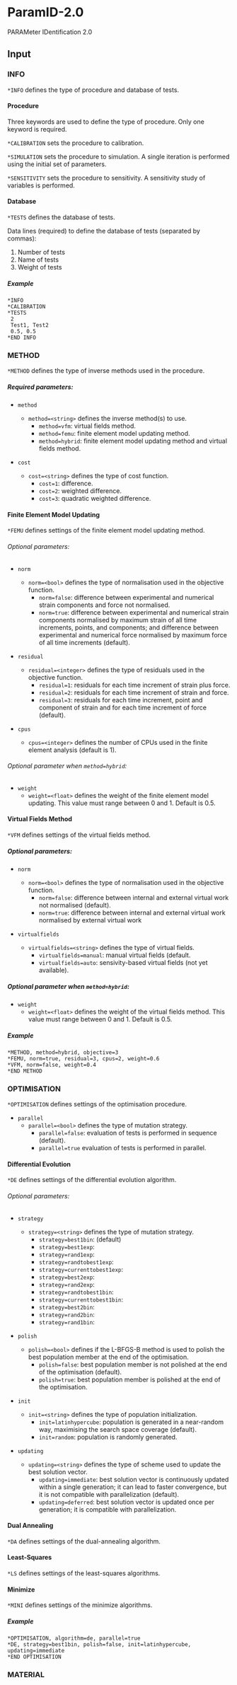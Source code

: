 # ParamID-2.0
 PARAMeter IDentification 2.0

## Input

### INFO

`*INFO` defines the type of procedure and database of tests. 

#### Procedure
Three keywords are used to define the type of procedure. Only one keyword is required.

`*CALIBRATION` sets the procedure to calibration.

`*SIMULATION` sets the procedure to simulation. A single iteration is performed using the initial set of parameters.

`*SENSITIVITY` sets the procedure to sensitivity. A sensitivity study of variables is performed.

#### Database

`*TESTS` defines the database of tests. 

Data lines (required) to define the database of tests (separated by commas):

  1. Number of tests
  2. Name of tests
  3. Weight of tests

##### *Example*

  ```
  *INFO
  *CALIBRATION
  *TESTS
   2
   Test1, Test2
   0.5, 0.5
  *END INFO
  ```

### METHOD

`*METHOD` defines the type of inverse methods used in the procedure. 

##### Required parameters:

 * `method`
    * `method=<string>` defines the inverse method(s) to use.
      * `method=vfm`: virtual fields method.
      * `method=femu`: finite element model updating method.
      * `method=hybrid`: finite element model updating method and virtual fields method.

* `cost`
    * `cost=<string>` defines the type of cost function. 
      * `cost=1`: difference.
      * `cost=2`: weighted difference.
      * `cost=3`: quadratic weighted difference.

#### Finite Element Model Updating

`*FEMU` defines settings of the finite element model updating method.

###### Optional parameters:
  * `norm`
    * `norm=<bool>` defines the type of normalisation used in the objective function.
      * `norm=false`: difference between experimental and numerical strain components and force not normalised.
      * `norm=true`: difference between experimental and numerical strain components normalised by maximum strain of all time increments, points, and components; and difference between experimental and numerical force normalised by maximum force of all time increments (default).

  * `residual`
    * `residual=<integer>` defines the type of residuals used in the objective function.
      *  `residual=1`: residuals for each time increment of strain plus force.
      *  `residual=2`: residuals for each time increment of strain and force.
      *  `residual=3`: residuals for each time increment, point and component of strain and for each time increment of force (default).

  * `cpus`
    * `cpus=<integer>` defines the number of CPUs used in the finite element analysis (default is 1).

###### Optional parameter when `method=hybrid`:
  * `weight`
      * `weight=<float>` defines the weight of the finite element model updating. This value must range between 0 and 1. Default is 0.5.

#### Virtual Fields Method

`*VFM` defines settings of the virtual fields method.

##### Optional parameters:
  * `norm`
    * `norm=<bool>` defines the type of normalisation used in the objective function.
      * `norm=false`: difference between internal and external virtual work not normalised (default).
      * `norm=true`: difference between internal and external virtual work normalised by external virtual work

  * `virtualfields`
    * `virtualfields=<string>` defines the type of virtual fields.
      * `virtualfields=manual`: manual virtual fields (default.
      * `virtualfields=auto`: sensivity-based virtual fields (not yet available).


##### Optional parameter when `method=hybrid`:
  * `weight`
      * `weight=<float>` defines the weight of the virtual fields method. This value must range between 0 and 1. Default is 0.5.

##### *Example*

  ```
  *METHOD, method=hybrid, objective=3
  *FEMU, norm=true, residual=3, cpus=2, weight=0.6
  *VFM, norm=false, weight=0.4
  *END METHOD
  ```

### OPTIMISATION

`*OPTIMISATION` defines settings of the optimisation procedure.

  * `parallel`
      * `parallel=<bool>` defines the type of mutation strategy.
        * `parallel=false`: evaluation of tests is performed in sequence (default).
        * `parallel=true` evaluation of tests is performed in parallel.
#### Differential Evolution

`*DE` defines settings of the differential evolution algorithm.

###### Optional parameters:

  * `strategy`
    * `strategy=<string>` defines the type of mutation strategy.
      * `strategy=best1bin`: (default)
      * `strategy=best1exp`:
      * `strategy=rand1exp`:
      * `strategy=randtobest1exp`:
      * `strategy=currenttobest1exp`:
      * `strategy=best2exp`:
      * `strategy=rand2exp`:
      * `strategy=randtobest1bin`:
      * `strategy=currenttobest1bin`:
      * `strategy=best2bin`:
      * `strategy=rand2bin`:
      * `strategy=rand1bin`:

  * `polish`
    * `polish=<bool>` defines if the L-BFGS-B method is used to polish the best population member at the end of the optimisation.
      * `polish=false`: best population member is not polished at the end of the optimisation (default).
      * `polish=true`: best population member is polished at the end of the optimisation.

  * `init`
    * `init=<string>` defines the type of population initialization.
      * `init=latinhypercube`: population is generated in a near-random way, maximising the search space coverage (default).
      * `init=random`: population is randomly generated.

  * `updating`
    * `updating=<string>` defines the type of scheme used to update the best solution vector.
      * `updating=immediate`: best solution vector is continuously updated within a single generation; it can lead to faster convergence, but it is not compatible with parallelization (default).
      * `updating=deferred`: best solution vector is updated once per generation; it is compatible with parallelization.

#### Dual Annealing

`*DA` defines settings of the dual-annealing algorithm.

#### Least-Squares

`*LS` defines settings of the least-squares algorithms.

#### Minimize

`*MINI` defines settings of the minimize algorithms.

##### *Example*

  ```
  *OPTIMISATION, algorithm=de, parallel=true
  *DE, strategy=best1bin, polish=false, init=latinhypercube, updating=immediate
  *END OPTIMISATION
  ```

### MATERIAL
